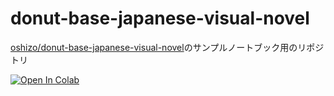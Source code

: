# donut-base-japanese-visual-novel

[oshizo/donut-base-japanese-visual-novel](https://huggingface.co/oshizo/donut-base-japanese-visual-novel)のサンプルノートブック用のリポジトリ


[![Open In Colab](https://colab.research.google.com/assets/colab-badge.svg)](https://colab.research.google.com/github/oshizo/donut-base-japanese-visual-novel/blob/main/sample_predictions_colab.ipynb)
